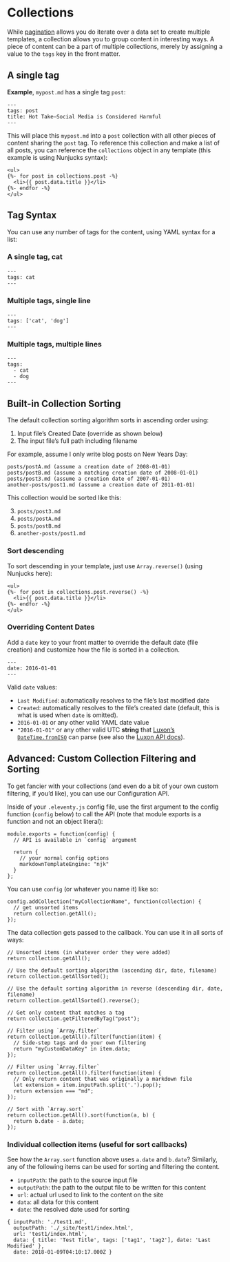 # Collections

While [pagination](pagination.md) allows you do iterate over a data set to create multiple templates, a collection allows you to group content in interesting ways. A piece of content can be a part of multiple collections, merely by assigning a value to the `tags` key in the front matter.

## A single tag

**Example**, `mypost.md` has a single tag `post`:

```
---
tags: post
title: Hot Take—Social Media is Considered Harmful
---
```

This will place this `mypost.md` into a `post` collection with all other pieces of content sharing the `post` tag. To reference this collection and make a list of all posts, you can reference the `collections` object in any template (this example is using Nunjucks syntax):

```
<ul>
{%- for post in collections.post -%}
  <li>{{ post.data.title }}</li>
{%- endfor -%}
</ul>
```

## Tag Syntax

You can use any number of tags for the content, using YAML syntax for a list:

### A single tag, cat

```
---
tags: cat
---
```

### Multiple tags, single line

```
---
tags: ['cat', 'dog']
---
```

### Multiple tags, multiple lines

```
---
tags:
  - cat
  - dog
---
```

## Built-in Collection Sorting

The default collection sorting algorithm sorts in ascending order using:

1. Input file’s Created Date (override as shown below)
2. The input file’s full path including filename

For example, assume I only write blog posts on New Years Day:

```
posts/postA.md (assume a creation date of 2008-01-01)
posts/postB.md (assume a matching creation date of 2008-01-01)
posts/post3.md (assume a creation date of 2007-01-01)
another-posts/post1.md (assume a creation date of 2011-01-01)
```

This collection would be sorted like this:

3. `posts/post3.md`
1. `posts/postA.md`
1. `posts/postB.md`
1. `another-posts/post1.md`

### Sort descending

To sort descending in your template, just use `Array.reverse()` (using Nunjucks here):

```
<ul>
{%- for post in collections.post.reverse() -%}
  <li>{{ post.data.title }}</li>
{%- endfor -%}
</ul>
```

### Overriding Content Dates

Add a `date` key to your front matter to override the default date (file creation) and customize how the file is sorted in a collection.

```
---
date: 2016-01-01
---
```

Valid `date` values:

* `Last Modified`: automatically resolves to the file’s last modified date
* `Created`: automatically resolves to the file’s created date (default, this is what is used when `date` is omitted).
* `2016-01-01` or any other valid YAML date value
* `"2016-01-01"` or any other valid UTC **string** that [Luxon’s `DateTime.fromISO`](https://moment.github.io/luxon/docs/manual/parsing.html#parsing-technical-formats) can parse (see also the [Luxon API docs](https://moment.github.io/luxon/docs/class/src/datetime.js~DateTime.html#static-method-fromISO)).

## Advanced: Custom Collection Filtering and Sorting

To get fancier with your collections (and even do a bit of your own custom filtering, if you’d like), you can use our Configuration API.

Inside of your `.eleventy.js` config file, use the first argument to the config function (`config` below) to call the API (note that module exports is a function and not an object literal):

```
module.exports = function(config) {
  // API is available in `config` argument

  return {
    // your normal config options
    markdownTemplateEngine: "njk"
  }
};
```

You can use `config` (or whatever you name it) like so:

```
config.addCollection("myCollectionName", function(collection) {
  // get unsorted items
  return collection.getAll();
});
```

The data collection gets passed to the callback. You can use it in all sorts of ways:

```
// Unsorted items (in whatever order they were added)
return collection.getAll();

// Use the default sorting algorithm (ascending dir, date, filename)
return collection.getAllSorted();

// Use the default sorting algorithm in reverse (descending dir, date, filename)
return collection.getAllSorted().reverse();

// Get only content that matches a tag
return collection.getFilteredByTag("post");

// Filter using `Array.filter`
return collection.getAll().filter(function(item) {
  // Side-step tags and do your own filtering
  return "myCustomDataKey" in item.data;
});

// Filter using `Array.filter`
return collection.getAll().filter(function(item) {
  // Only return content that was originally a markdown file
  let extension = item.inputPath.split('.').pop();
  return extension === "md";
});

// Sort with `Array.sort`
return collection.getAll().sort(function(a, b) {
  return b.date - a.date;
});
```

### Individual collection items (useful for sort callbacks)

See how the `Array.sort` function above uses `a.date` and `b.date`? Similarly, any of the following items can be used for sorting and filtering the content.

* `inputPath`: the path to the source input file
* `outputPath`: the path to the output file to be written for this content
* `url`: actual url used to link to the content on the site
* `data`: all data for this content
* `date`: the resolved date used for sorting

```
{ inputPath: './test1.md',
  outputPath: './_site/test1/index.html',
  url: 'test1/index.html',
  data: { title: 'Test Title', tags: ['tag1', 'tag2'], date: 'Last Modified' },
  date: 2018-01-09T04:10:17.000Z }
```
